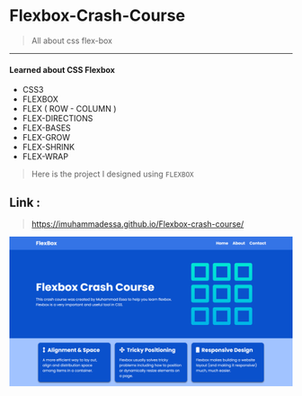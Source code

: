 # Flexbox-Crash-Course
> All about css flex-box
---
#### Learned about CSS Flexbox
- CSS3
- FLEXBOX
- FLEX ( ROW - COLUMN )
- FLEX-DIRECTIONS
- FLEX-BASES
- FLEX-GROW
- FLEX-SHRINK
- FLEX-WRAP

> Here is the project I designed using `FLEXBOX`

## Link :
> https://imuhammadessa.github.io/Flexbox-crash-course/ 

![Project](./images/screenshot.png)